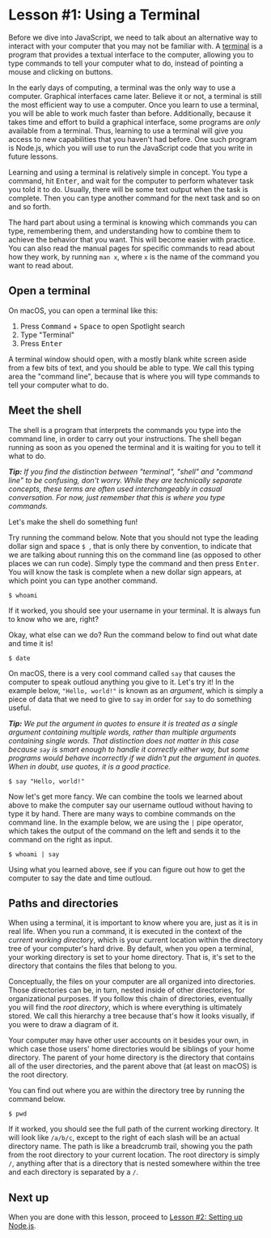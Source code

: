 # Lesson #1: Using a Terminal

Before we dive into JavaScript, we need to talk about an alternative way to interact with your computer that you may not be familiar with. A [terminal](https://en.wikipedia.org/wiki/Terminal_emulator) is a program that provides a textual interface to the computer, allowing you to type commands to tell your computer what to do, instead of pointing a mouse and clicking on buttons.

In the early days of computing, a terminal was the only way to use a computer. Graphical interfaces came later. Believe it or not, a terminal is still the most efficient way to use a computer. Once you learn to use a terminal, you will be able to work much faster than before. Additionally, because it takes time and effort to build a graphical interface, some programs are *only* available from a terminal. Thus, learning to use a terminal will give you access to new capabilities that you haven't had before. One such program is Node.js, which you will use to run the JavaScript code that you write in future lessons.

Learning and using a terminal is relatively simple in concept. You type a command, hit <kbd>Enter</kbd>, and wait for the computer to perform whatever task you told it to do. Usually, there will be some text output when the task is complete. Then you can type another command for the next task and so on and so forth.

The hard part about using a terminal is knowing which commands you can type, remembering them, and understanding how to combine them to achieve the behavior that you want. This will become easier with practice. You can also read the manual pages for specific commands to read about how they work, by running `man x`, where `x` is the name of the command you want to read about.

## Open a terminal

On macOS, you can open a terminal like this:

1. Press <kbd>Command</kbd> + <kbd>Space</kbd> to open Spotlight search
2. Type "Terminal"
3. Press <kbd>Enter</kbd>

A terminal window should open, with a mostly blank white screen aside from a few bits of text, and you should be able to type. We call this typing area the "command line", because that is where you will type commands to tell your computer what to do.

## Meet the shell

The shell is a program that interprets the commands you type into the command line, in order to carry out your instructions. The shell began running as soon as you opened the terminal and it is waiting for you to tell it what to do.

*__Tip:__ If you find the distinction between "terminal", "shell" and "command line" to be confusing, don't worry. While they are technically separate concepts, these terms are often used interchangeably in casual conversation. For now, just remember that this is where you type commands.*

Let's make the shell do something fun!

Try running the command below. Note that you should not type the leading dollar sign and space `$ `, that is only there by convention, to indicate that we are talking about running this on the command line (as opposed to other places we can run code). Simply type the command and then press <kbd>Enter</kbd>. You will know the task is complete when a new dollar sign appears, at which point you can type another command.

```console
$ whoami
```

If it worked, you should see your username in your terminal. It is always fun to know who we are, right?

Okay, what else can we do? Run the command below to find out what date and time it is!

```console
$ date
```

On macOS, there is a very cool command called `say` that causes the computer to speak outloud anything you give to it. Let's try it! In the example below, `"Hello, world!"` is known as an _argument_, which is simply a piece of data that we need to give to `say` in order for `say` to do something useful.

*__Tip:__ We put the argument in quotes to ensure it is treated as a single argument containing multiple words, rather than multiple arguments containing single words. That distinction does not matter in this case because `say` is smart enough to handle it correctly either way, but some programs would behave incorrectly if we didn't put the argument in quotes. When in doubt, use quotes, it is a good practice.*

```console
$ say "Hello, world!"
```

Now let's get more fancy. We can combine the tools we learned about above to make the computer say our username outloud without having to type it by hand. There are many ways to combine commands on the command line. In the example below, we are using the `|` pipe operator, which takes the output of the command on the left and sends it to the command on the right as input.

```console
$ whoami | say
```

Using what you learned above, see if you can figure out how to get the computer to say the date and time outloud.

## Paths and directories

When using a terminal, it is important to know where you are, just as it is in real life. When you run a command, it is executed in the context of the _current working directory_, which is your current location within the directory tree of your computer's hard drive. By default, when you open a terminal, your working directory is set to your home directory. That is, it's set to the directory that contains the files that belong to you.

Conceptually, the files on your computer are all organized into directories. Those directories can be, in turn, nested inside of other directories, for organizational purposes. If you follow this chain of directories, eventually you will find the _root directory_, which is where everything is ultimately stored. We call this hierarchy a tree because that's how it looks visually, if you were to draw a diagram of it.

Your computer may have other user accounts on it besides your own, in which case those users' home directories would be siblings of your home directory. The parent of your home directory is the directory that contains all of the user directories, and the parent above that (at least on macOS) is the root directory.

You can find out where you are within the directory tree by running the command below.

```console
$ pwd
```

If it worked, you should see the full path of the current working directory. It will look like `/a/b/c`, except to the right of each slash will be an actual directory name. The path is like a breadcrumb trail, showing you the path from the root directory to your current location. The root directory is simply `/`, anything after that is a directory that is nested somewhere within the tree and each directory is separated by a `/`.

## Next up

When you are done with this lesson, proceed to [Lesson #2: Setting up Node.js](../02-node/README.md).
